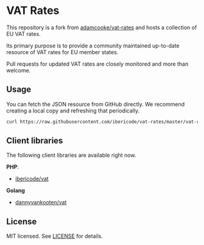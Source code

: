 VAT Rates
=========

This repository is a fork from [adamcooke/vat-rates](https://github.com/adamcooke/vat-rates) and hosts a collection of EU VAT rates.

Its primary purpose is to provide a community maintained up-to-date resource of VAT rates for EU member states.

Pull requests for updated VAT rates are closely monitored and more than welcome.

## Usage

You can fetch the JSON resource from GitHub directly. We recommend creating a local copy and refreshing that periodically.

```sh
curl https://raw.githubusercontent.com/ibericode/vat-rates/master/vat-rates.json
```

## Client libraries

The following client libraries are available right now.

**PHP**:

- [ibericode/vat](https://github.com/ibericode/vat)

**Golang**

- [dannyvankooten/vat](https://github.com/dannyvankooten/vat)


## License

MIT licensed. See [LICENSE](LICENSE) for details.